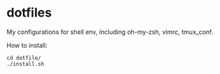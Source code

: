 # dotfiles
My configurations for shell env, including oh-my-zsh, vimrc, tmux_conf.

How to install:
```
cd dotfile/
./install.sh
```
